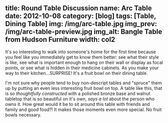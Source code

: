 title: Round Table Discussion
name: Arc Table
date: 2012-10-08
category: [blog]
tags: [Table, Dining Table]
img: /img/arc-table.jpg
img_prev: /img/arc-table-preview.jpg
img_alt: Bangle Table from Hudson Furniture
width: col2
---
It's so interesting to walk into someone's home for the first time because you feel like you immediately get to know them better: see what their style is like, see what is important enough to hang on their wall or display as focal points, or see what is hidden in their medicine cabinets.  As you make your way to their kitchen...SURPRISE!  It's a fruit bowl on their dining table.  

I'm not sure why people tend to buy non-descript tables and "spruce" them up by putting an even less interesting fruit bowl on top.  A table like this, that is so *thoughtfully constructed* with a polished bronze base and walnut tabletop that is so beautiful on it's own, *says a lot* about the person who owns it.  How great would it be to sit around this table with friends and family and good food?!  It makes those moments even more special.  No fruit bowls necessary.  
